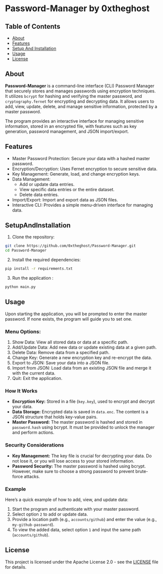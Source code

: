 # Password-Manager by 0xtheghost
## Table of Contents

- [About](#About)
- [Features](#Features)
- [Setup And Installation](#SetupAndInstallation)
- [Usage](#Usage)
- [License](#License)

## About

**Password-Manager** is a command-line interface (CLI) Password Manager that securely stores and manages passwords using encryption techniques. It utilizes `bcrypt` for hashing and verifying the master password, and `cryptography.fernet` for encrypting and decrypting data. It allows users to add, view, update, delete, and manage sensitive information, protected by a master password.

The program provides an interactive interface for managing sensitive information, stored in an encrypted file, with features such as key generation, password management, and JSON import/export.

## Features

- Master Password Protection: Secure your data with a hashed master password.
- Encryption/Decryption: Uses Fernet encryption to secure sensitive data.
- Key Management: Generate, load, and change encryption keys.
- Data Management:
    - Add or update data entries.
    - View specific data entries or the entire dataset.
    - Delete data entries.
- Import/Export: Import and export data as JSON files.
- Interactive CLI: Provides a simple menu-driven interface for managing data.

## SetupAndInstallation
1. Clone the repository:
``` bash
git clone https://github.com/0xtheghost/Password-Manager.git
cd Password-Manager
```
2. Install the required dependencies:
``` bash
pip install -r requirements.txt
```
3. Run the application :
``` bash
python main.py
```

## Usage

Upon starting the application, you will be prompted to enter the master password. If none exists, the program will guide you to set one.

### Menu Options:
1. Show Data: View all stored data or data at a specific path.
2. Add/Update Data: Add new data or update existing data at a given path.
3. Delete Data: Remove data from a specified path.
4. Change Key: Generate a new encryption key and re-encrypt the data.
5. Export to JSON: Save your data into a JSON file.
6. Import from JSON: Load data from an existing JSON file and merge it with the current data.
7. Quit: Exit the application.
### How It Works
- **Encryption Key:** Stored in a file (`key.key`), used to encrypt and decrypt your data.
- **Data Storage:** Encrypted data is saved in `data.enc`. The content is a JSON structure that holds key-value pairs.
- **Master Password:** The master password is hashed and stored in `password.hash` using bcrypt. It must be provided to unlock the manager and perform actions.
### Security Considerations
- **Key Management:** The key file is crucial for decrypting your data. Do not lose it, or you will lose access to your stored information.
- **Password Security:** The master password is hashed using bcrypt. However, make sure to choose a strong password to prevent brute-force attacks.
### Example
Here’s a quick example of how to add, view, and update data:
1. Start the program and authenticate with your master password.
2. Select option `2` to add or update data.
3. Provide a location path (e.g., `accounts/github`) and enter the value (e.g., `my-github-password`).
4. To view the added data, select option `1` and input the same path (`accounts/github`).

## License
This project is licensed under the Apache License 2.0 - see the [LICENSE](https://github.com/0xtheghost/Password-Manager/blob/main/LICENSE) file for details.